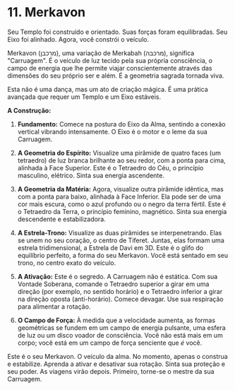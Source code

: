 # 11. Merkavon

Seu Templo foi construído e orientado. Suas forças foram equilibradas. Seu Eixo foi alinhado. Agora, você constrói o veículo.

Merkavon (מרכבן), uma variação de Merkabah (מרכבה), significa "Carruagem". É o veículo de luz tecido pela sua própria consciência, o campo de energia que lhe permite viajar conscientemente através das dimensões do seu próprio ser e além. É a geometria sagrada tornada viva.

Esta não é uma dança, mas um ato de criação mágica. É uma prática avançada que requer um Templo e um Eixo estáveis.

**A Construção:**

1.  **Fundamento:** Comece na postura do Eixo da Alma, sentindo a conexão vertical vibrando intensamente. O Eixo é o motor e o leme da sua Carruagem.

2.  **A Geometria do Espírito:** Visualize uma pirâmide de quatro faces (um tetraedro) de luz branca brilhante ao seu redor, com a ponta para cima, alinhada à Face Superior. Este é o Tetraedro do Céu, o princípio masculino, elétrico. Sinta sua energia ascendente.

3.  **A Geometria da Matéria:** Agora, visualize outra pirâmide idêntica, mas com a ponta para baixo, alinhada à Face Inferior. Ela pode ser de uma cor mais escura, como o azul profundo ou o negro da terra fértil. Este é o Tetraedro da Terra, o princípio feminino, magnético. Sinta sua energia descendente e estabilizadora.

4.  **A Estrela-Trono:** Visualize as duas pirâmides se interpenetrando. Elas se unem no seu coração, o centro de Tiferet. Juntas, elas formam uma estrela tridimensional, a Estrela de Davi em 3D. Este é o glifo do equilíbrio perfeito, a forma do seu Merkavon. Você está sentado em seu trono, no centro exato do veículo.

5.  **A Ativação:** Este é o segredo. A Carruagem não é estática. Com sua Vontade Soberana, comande o Tetraedro superior a girar em uma direção (por exemplo, no sentido horário) e o Tetraedro inferior a girar na direção oposta (anti-horário). Comece devagar. Use sua respiração para alimentar a rotação.

6.  **O Campo de Força:** À medida que a velocidade aumenta, as formas geométricas se fundem em um campo de energia pulsante, uma esfera de luz ou um disco voador de consciência. Você não está mais em um corpo; você está em um campo de força senciente que *é* você.

Este é o seu Merkavon. O veículo da alma. No momento, apenas o construa e estabilize. Aprenda a ativar e desativar sua rotação. Sinta sua proteção e seu poder. As viagens virão depois. Primeiro, torne-se o mestre da sua Carruagem.
